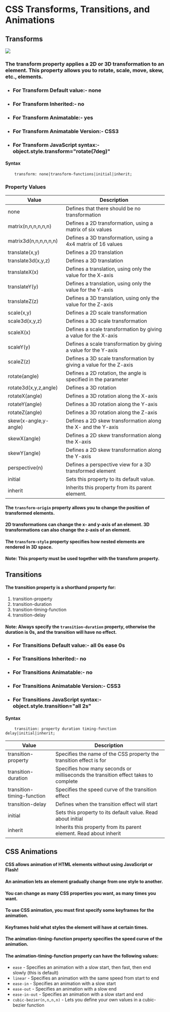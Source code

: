 # CSS Transforms, Transitions, and Animations

## Transforms

![](https://engineerbabu.com/blog/wp-content/uploads/2019/01/CSS-Animation-CSS-1.jpg)

### The transform property applies a 2D or 3D transformation to an element. This property allows you to rotate, scale, move, skew, etc., elements.

* ### For Transform Default value:- none	
* ### For Transform Inherited:- no
* ### For Transform Animatable:- yes
* ### For Transform Animatable Version:- CSS3
* ### For Transform JavaScript syntax:- object.style.transform="rotate(7deg)"

#### Syntax
```
    transform: none|transform-functions|initial|inherit;
```

### Property Values

| Value | Description |
| ----- | ----------- |
| none |	Defines that there should be no transformation	|
| matrix(n,n,n,n,n,n) |	Defines a 2D transformation, using a matrix of six values |
| matrix3d(n,n,n,n,n,n) | Defines a 3D transformation, using a 4x4 matrix of 16 values	|
| translate(x,y) |	Defines a 2D translation |
| translate3d(x,y,z) |	Defines a 3D translation |
| translateX(x) | Defines a translation, using only the value for the X-axis |
| translateY(y) | Defines a translation, using only the value for the Y-axis |	
| translateZ(z) |	Defines a 3D translation, using only the value for the Z-axis |	
| scale(x,y) | Defines a 2D scale transformation |
| scale3d(x,y,z) | Defines a 3D scale transformation | 	
| scaleX(x) | Defines a scale transformation by giving a value for the X-axis |	
| scaleY(y) | Defines a scale transformation by giving a value for the Y-axis |
| scaleZ(z) | Defines a 3D scale transformation by giving a value for the Z-axis |
| rotate(angle) | Defines a 2D rotation, the angle is specified in the parameter |
| rotate3d(x,y,z,angle) | Defines a 3D rotation |	
| rotateX(angle) | Defines a 3D rotation along the X-axis |
| rotateY(angle) | Defines a 3D rotation along the Y-axis |	
| rotateZ(angle) | Defines a 3D rotation along the Z-axis |	
| skew(x-angle,y-angle) | Defines a 2D skew transformation along the X- and the Y-axis |	
| skewX(angle) | Defines a 2D skew transformation along the X-axis |	
| skewY(angle) | Defines a 2D skew transformation along the Y-axis |	
| perspective(n) | Defines a perspective view for a 3D transformed element | 	
| initial | Sets this property to its default value. |
| inherit | Inherits this property from its parent element. |

#### The `transform-origin` property allows you to change the position of transformed elements.

#### 2D transformations can change the x- and y-axis of an element. 3D transformations can also change the z-axis of an element.

#### The `transform-style` property specifies how nested elements are rendered in 3D space.

#### Note: This property must be used together with the transform property.

## Transitions

#### The transition property is a shorthand property for:

1. transition-property
2. transition-duration
3. transition-timing-function
4. transition-delay

#### Note: Always specify the `transition-duration` property, otherwise the duration is 0s, and the transition will have no effect.

* ### For Transitions Default value:- all 0s ease 0s
* ### For Transitions Inherited:- no
* ### For Transitions Animatable:- no
* ### For Transitions Animatable Version:- CSS3
* ### For Transitions JavaScript syntax:- object.style.transition="all 2s"

#### Syntax
```
    transition: property duration timing-function delay|initial|inherit;
```


| Value | Description |
| ----- | ----------- |
| transition-property | Specifies the name of the CSS property the transition effect is for |
| transition-duration | Specifies how many seconds or milliseconds the transition effect takes to complete |
| transition-timing-function | Specifies the speed curve of the transition effect |
| transition-delay | Defines when the transition effect will start |
| initial | Sets this property to its default value. Read about initial |
| inherit | Inherits this property from its parent element. Read about inherit |

## CSS Animations

#### CSS allows animation of HTML elements without using JavaScript or Flash!

#### An animation lets an element gradually change from one style to another.

#### You can change as many CSS properties you want, as many times you want.

#### To use CSS animation, you must first specify some keyframes for the animation.

#### Keyframes hold what styles the element will have at certain times.

#### The animation-timing-function property specifies the speed curve of the animation.

#### The animation-timing-function property can have the following values:

* `ease` - Specifies an animation with a slow start, then fast, then end slowly (this is default)
* `linear` - Specifies an animation with the same speed from start to end
* `ease-in` - Specifies an animation with a slow start
* `ease-out` - Specifies an animation with a slow end
* `ease-in-out` - Specifies an animation with a slow start and end
* `cubic-bezier(n,n,n,n)` - Lets you define your own values in a cubic-bezier function

